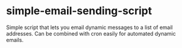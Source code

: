 # simple-email-sending-script

Simple script that lets you email dynamic messages to a list of email addresses. Can be combined with cron easily for automated dynamic emails.
